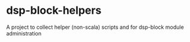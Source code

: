 # dsp-block-helpers

A project to collect helper (non-scala) scripts and for dsp-block module administration 